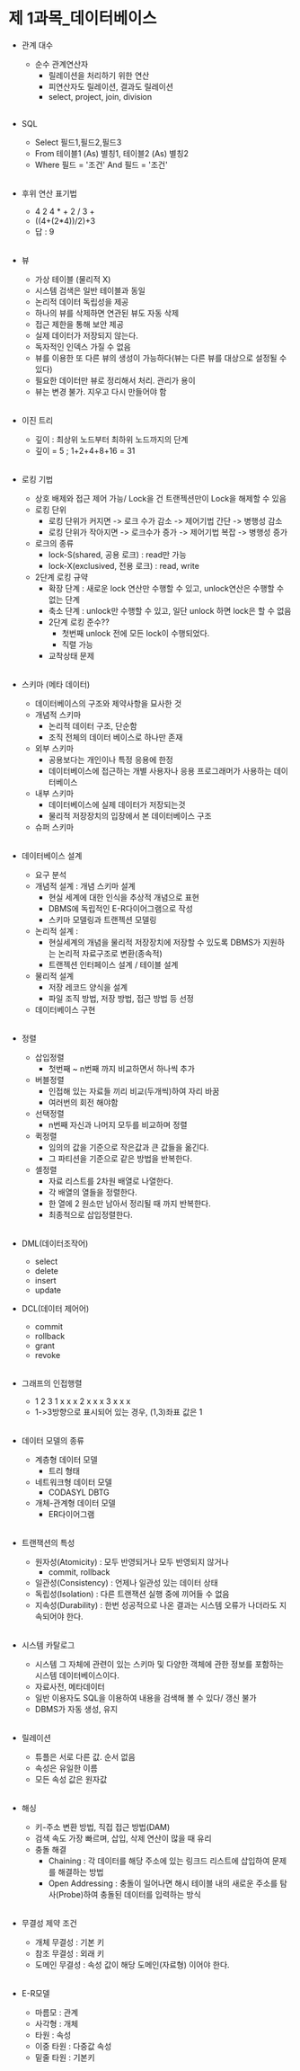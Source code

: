# 제 1과목_데이터베이스

* 관계 대수
    * 순수 관계연산자
        * 릴레이션을 처리하기 위한 연산
        * 피연산자도 릴레이션, 결과도 릴레이션
        * select, project, join, division
<br/><br/>

* SQL
    * Select 필드1,필드2,필드3
    * From 테이블1 (As) 별칭1, 테이블2 (As) 별칭2
    * Where 필드 = '조건' And 필드 = '조건'
<br/><br/>

* 후위 연산 표기법
    * 4 2 4 * + 2 / 3 +
    * ((4+(2*4))/2)+3
    * 답 : 9
<br/><br/>

* 뷰
    * 가상 테이블 (물리적 X)
    * 시스템 검색은 일반 테이블과 동일
    * 논리적 데이터 독립성을 제공
    * 하나의 뷰를 삭제하면 연관된 뷰도 자동 삭제
    * 접근 제한을 통해 보안 제공
    * 실제 데이터가 저장되지 않는다.
    * 독자적인 인덱스 가질 수 없음
    * 뷰를 이용한 또 다른 뷰의 생성이 가능하다(뷰는 다른 뷰를 대상으로 설정될 수 있다)
    * 필요한 데이터만 뷰로 정리해서 처리. 관리가 용이
    * 뷰는 변경 불가. 지우고 다시 만들어야 함
<br/><br/>

* 이진 트리
    * 깊이 : 최상위 노드부터 최하위 노드까지의 단계
    * 깊이 = 5 ; 1+2+4+8+16 = 31
<br/><br/>

* 로킹 기법
    * 상호 배제와 접근 제어 가능/ Lock을 건 트랜젝션만이 Lock을 해제할 수 있음
    * 로킹 단위
        * 로킹 단위가 커지면 -> 로크 수가 감소 -> 제어기법 간단 -> 병행성 감소
        * 로킹 단위가 작아지면 -> 로크수가 증가 -> 제어기법 복잡 -> 병행성 증가
    * 로크의 종류 
        * lock-S(shared, 공용 로크) : read만 가능
        * lock-X(exclusived, 전용 로크) : read, write
    * 2단계 로킹 규약
        * 확장 단계 : 새로운 lock 연산만 수행할 수 있고, unlock연산은 수행할 수 없는 단계
        * 축소 단계 : unlock만 수행할 수 있고, 일단 unlock 하면 lock은 할 수 없음
        * 2단계 로킹 준수??
            * 첫번째 unlock 전에 모든 lock이 수행되었다.
            * 직렬 가능
        * 교착상태 문제
<br/><br/>

* 스키마 (메타 데이터)
    * 데이터베이스의 구조와 제약사항을 묘사한 것
    * 개념적 스키마
        * 논리적 데이터 구조, 단순함
        * 조직 전체의 데이터 베이스로 하나만 존재
    * 외부 스키마
        * 공용보다는 개인이나 특정 응용에 한정
        * 데이터베이스에 접근하는 개별 사용자나 응용 프로그래머가 사용하는 데이터베이스
    * 내부 스키마
        * 데이터베이스에 실제 데이터가 저장되는것
        * 물리적 저장장치의 입장에서 본 데이터베이스 구조
    * 슈퍼 스키마
<br/><br/>

* 데이터베이스 설계
    * 요구 분석
    * 개념적 설계 : 개념 스키마 설계
        * 현실 세계에 대한 인식을 추상적 개념으로 표현
        * DBMS에 독립적인 E-R다이어그램으로 작성
        * 스키마 모델링과 트랜젝션 모델링
    * 논리적 설계 :
        * 현실세계의 개념을 물리적 저장장치에 저장할 수 있도록 DBMS가 지원하는 논리적 자료구조로 변환(종속적)
        * 트랜젝션 인터페이스 설계 / 테이블 설계
    * 물리적 설계
        * 저장 레코드 양식을 설계
        * 파일 조직 방법, 저장 방법, 접근 방법 등 선정
    * 데이터베이스 구현
<br/><br/>

* 정렬
    * 삽입정렬
        * 첫번째 ~ n번째 까지 비교하면서 하나씩 추가
    * 버블정렬
        * 인접해 있는 자료들 끼리 비교(두개씩)하여 자리 바꿈
        * 여러번의 회전 해야함
    * 선택정렬
        * n번째 자신과 나머지 모두를 비교하며 정렬
    * 퀵정렬
        * 임의의 값을 기준으로 작은값과 큰 값들을 옮긴다.
        * 그 파티션을 기준으로 같은 방법을 반복한다.
    * 셸정렬
        * 자료 리스트를 2차원 배열로 나열한다.
        * 각 배열의 열들을 정렬한다.
        * 한 열에 2 원소만 남아서 정리될 때 까지 반복한다.
        * 최종적으로 삽입정렬한다.
<br/><br/>

* DML(데이터조작어)
    * select
    * delete
    * insert
    * update
* DCL(데이터 제어어)
    * commit
    * rollback
    * grant
    * revoke
<br/><br/>

* 그래프의 인접행렬
    *   1 2 3 1 x x x 2 x x x 3 x x x
    * 1->3방향으로 표시되어 있는 경우, (1,3)좌표 값은 1
<br/><br/>

* 데이터 모델의 종류
    * 계층형 데이터 모델
        * 트리 형태
    * 네트워크형 데이터 모델
        * CODASYL DBTG
    * 개체-관계형 데이터 모델
        * ER다이어그램
<br/><br/>

* 트랜잭션의 특성
    * 원자성(Atomicity) : 모두 반영되거나 모두 반영되지 않거나
        * commit, rollback
    * 일관성(Consistency) : 언제나 일관성 있는 데이터 상태
    * 독립성(Isolation) : 다른 트랜잭션 실행 중에 끼어들 수 없음
    * 지속성(Durability) : 한번 성공적으로 나온 결과는 시스템 오류가 나더라도 지속되어야 한다.
<br/><br/>

* 시스템 카탈로그
    * 시스템 그 자체에 관련이 있는 스키마 및 다양한 객체에 관한 정보를 포함하는 시스템 데이터베이스이다. 
    * 자료사전, 메타데이터
    * 일반 이용자도 SQL을 이용하여 내용을 검색해 볼 수 있다/ 갱신 불가
    * DBMS가 자동 생성, 유지
<br/><br/>

* 릴레이션
    * 튜플은 서로 다른 값. 순서 없음
    * 속성은 유일한 이름
    * 모든 속성 값은 원자값
<br/><br/>

* 해싱
    * 키-주소 변환 방법, 직접 접근 방법(DAM)
    * 검색 속도 가장 빠르며, 삽입, 삭제 연산이 많을 때 유리
    * 충돌 해결
        * Chaining : 각 데이터를 해당 주소에 있는 링크드 리스트에 삽입하여 문제를 해결하는 방법
        * Open Addressing : 충돌이 일어나면 해시 테이블 내의 새로운 주소를 탐사(Probe)하여 충돌된 데이터를 입력하는 방식
<br/><br/>

* 무결성 제약 조건
    * 개체 무결성 : 기본 키
    * 참조 무결성 : 외래 키
    * 도메인 무결성 : 속성 값이 해당 도메인(자료형) 이어야 한다.
<br/><br/>

* E-R모델
    * 마름모 : 관계
    * 사각형 : 개체
    * 타원 : 속성
    * 이중 타원 : 다중값 속성
    * 밑줄 타원 : 기본키
<br/><br/>